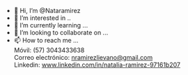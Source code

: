 - 👋 Hi, I’m @Nataramirez
- 👀 I’m interested in ..
- 🌱 I’m currently learning ...
- 💞️ I’m looking to collaborate on ...
- 📫 How to reach me ...  
Móvil: (57) 3043433638      
 Correo electrónico: nramirezlievano@gmail.com          
Linkedin: www.linkedin.com/in/natalia-ramirez-97161b207   

<!---
Nataramirez/Nataramirez is a ✨ special ✨ repository because its `README.md` (this file) appears on your GitHub profile.
You can click the Preview link to take a look at your changes.
--->
